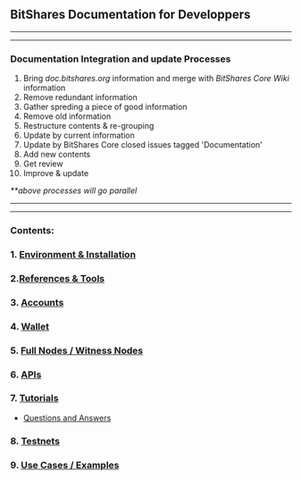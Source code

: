 ## BitShares Documentation for Developpers

***
***
### Documentation Integration and update Processes
1. Bring _doc.bitshares.org_ information and merge with _BitShares Core Wiki_ information
2. Remove redundant information 
3. Gather spreding a piece of good information 
4. Remove old information
5. Restructure contents & re-grouping
6. Update by current information
7. Update by BitShares Core closed issues tagged  'Documentation'
8. Add new contents
9. Get review
10. Improve & update

_**above processes will go parallel_

***
***

### Contents:

### 1. [Environment & Installation ](/developers/installation#1-environment--installation)
   
### 2.[References & Tools](/developers/references_tools#references--tools)
     
### 3. [Accounts](/developers/accounts#accounts)

### 4. [Wallet](/developers/wallet#wallet)

### 5. [Full Nodes / Witness Nodes](/developers/full-witness_nodes#full-node--witness-node)

### 6. [APIs](/developers/apis#apis)
   
### 7. [Tutorials](/developers/7_tutorials/Readme.md#7-tutorials)
- [Questions and Answers](/developers/7_tutorials/QA.md#questions)

### 8. [Testnets](/developers/testnets#testnets)

### 9. [Use Cases / Examples](/developers/use_cases#use-cases--examples)

   


